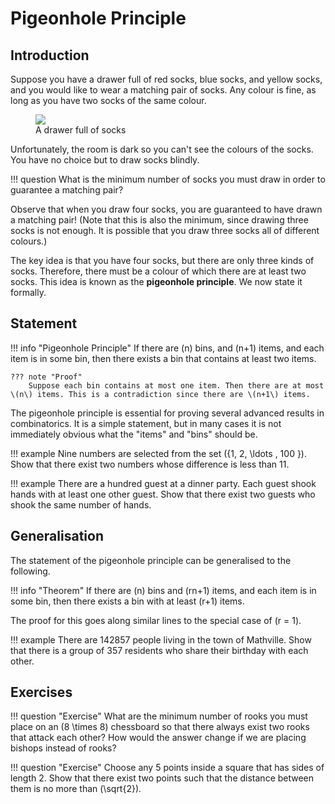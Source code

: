 # Pigeonhole Principle

## Introduction
Suppose you have a drawer full of red socks, blue socks, and yellow socks, and you would like to wear a matching pair of socks. Any colour is fine, as long as you have two socks of the same colour. 

<figure class="fig-center">
<img src="../socks-in-a-drawer.svg" onload="SVGInject(this)"/>
<figcaption>A drawer full of socks</figcaption>
</figure>

Unfortunately, the room is dark so you can't see the colours of the socks. You have no choice but to draw socks blindly. 

!!! question
    What is the minimum number of socks you must draw in order to guarantee a matching pair? 

Observe that when you draw four socks, you are guaranteed to have drawn a matching pair! (Note that this is also the minimum, since drawing three socks is not enough. It is possible that you draw three socks all of different colours.)

The key idea is that you have four socks, but there are only three kinds of socks. Therefore, there must be a colour of which there are at least two socks.
This idea is known as the **pigeonhole principle**. We now state it formally.


## Statement

!!! info "Pigeonhole Principle"
    If there are \(n\) bins, and \(n+1\) items, and each item is in some bin, then there exists a bin that contains at least two items.

    ??? note "Proof"
        Suppose each bin contains at most one item. Then there are at most \(n\) items. This is a contradiction since there are \(n+1\) items.

The pigeonhole principle is essential for proving several advanced results in combinatorics. It is a simple statement, but in many cases it is not immediately obvious what the "items" and "bins" should be. 

!!! example 
    Nine numbers are selected from the set \(\{1, 2, \ldots , 100 \}\). Show that there exist two numbers whose difference is less than 11.

!!! example 
    There are a hundred guest at a dinner party. Each guest shook hands with at least one other guest. Show that there exist two guests who shook the same number of hands. 


## Generalisation

The statement of the pigeonhole principle can be generalised to the following. 

!!! info "Theorem"
    If there are \(n\) bins and \(rn+1\) items, and each item is in some bin, then there exists a bin with at least \(r+1\) items.

The proof for this goes along similar lines to the special case of \(r = 1\). 



!!! example
    There are 142857 people living in the town of Mathville. Show that there is a group of 357 residents who share their birthday with each other.

## Exercises

!!! question "Exercise"
    What are the minimum number of rooks you must place on an \(8 \times 8\) chessboard so that there always exist two rooks that attack each other? How would the answer change if we are placing bishops instead of rooks?

!!! question "Exercise"
    Choose any 5 points inside a square that has sides of length 2. Show that there exist two points such that the distance between them is no more than \(\sqrt{2}\). 
